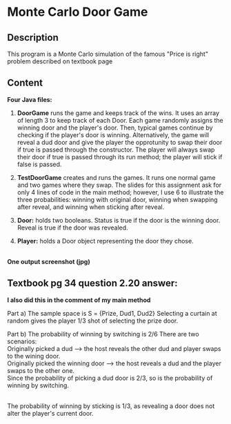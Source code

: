 # Monte Carlo Door Game

## Description
This program is a Monte Carlo simulation of the famous "Price is right" problem described on textbook page


## Content
**Four Java files:**<br>
1. **DoorGame** runs the game and keeps track of the wins. It uses an array of length 3 to keep track of each Door.
Each game randomly assigns the winning door and the player's door. Then, typical games continue by checking if the
player's door is winning. Alternatively, the game will reveal a dud door and give the player the opprotunity to swap
their door if true is passed through the constructor. The player will always swap their door if true is passed through
its run method; the player will stick if false is passed.<br>

2. **TestDoorGame** creates and runs the games. It runs one normal game and two games where they swap.
The slides for this assignment ask for only 4 lines of code in the main method; however, I use 6 to
illustrate the three probabilities: winning with original door, winning when swapping after reveal,
and winning when sticking after reveal.<br>

3. **Door:** holds two booleans. Status is true if the door is the winning door. Reveal is true if the door was revealed.<br>

4. **Player:** holds a Door object representing the door they chose.<br><br>

**One output screenshot (jpg)**<br>

## Textbook pg 34 question 2.20 answer:
**I also did this in the comment of my main method**

Part a)
The sample space is S = {Prize, Dud1, Dud2}
Selecting a curtain at random gives the player 
1/3 shot of selecting the prize door.

Part b)
The probability of winning by switching is 2/6
There are two scenarios: <br>
Originally picked a dud --> the host reveals the other dud and player swaps to the wining door.<br>
Originally picked the winning door --> the host reveals a dud and the player swaps to the other one.<br>
Since the probability of picking a dud door is 2/3, so is the probability of winning by switching. <br> <br>

The probability of winning by sticking is 1/3, as revealing a door does not alter the player's current door.
